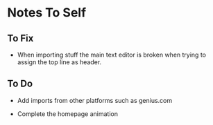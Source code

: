 # Notes To Self

## To Fix

- When importing stuff the main text editor
  is broken when trying to assign the top line
  as header.

## To Do

- Add imports from other platforms such as
  genius.com

- Complete the homepage animation
